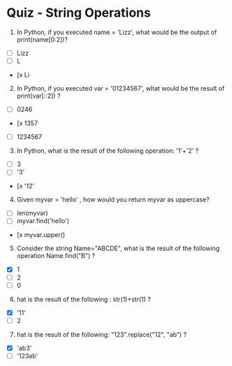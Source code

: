 # Quiz - String Operations

1. In Python, if you executed name = 'Lizz', what would be the output of print(name[0:2])?
- [ ] Lizz
- [ ] L
- [x Li

2. In Python, if you executed var = '01234567', what would be the result of print(var[::2]) ?
- [ ] 0246
- [x 1357
- [ ] 1234567

3. In Python, what is the result of the following operation: '1'+'2' ?
- [ ] 3
- [ ] '3'
- [x '12'

4. Given myvar = 'hello' , how would you return myvar as uppercase?
- [ ] len(myvar)
- [ ] myvar.find('hello')
- [x myvar.upper()

5. Consider the string Name="ABCDE", what is the result of the following operation Name.find("B") ?
- [x] 1
- [ ] 2
- [ ] 0

6. hat is the result of the following : str(1)+str(1) ?
- [x] '11'
- [ ] 2

7. hat is the result of the following: "123".replace("12", "ab") ?
- [x] 'ab3'
- [ ] '123ab'
